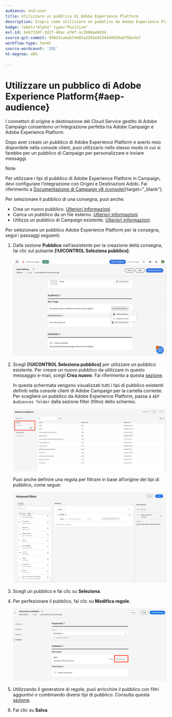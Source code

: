 ```yaml
---
audience: end-user
title: Utilizzare un pubblico di Adobe Experience Platform
description: Scopri come utilizzare un pubblico da Adobe Experience Platform
badge: label="Alpha" type="Positive"
exl-id: beb73107-3d27-40ac-afef-ac2b66ae8d34
source-git-commit: 958d3ca6ab7eb05a3201ed3344d4659a8756e3ef
workflow-type: tm+mt
source-wordcount: '291'
ht-degree: 40%

---
```


# Utilizzare un pubblico di Adobe Experience Platform{#aep-audience}

I connettori di origine e destinazione del Cloud Service gestito di Adobe Campaign consentono un’integrazione perfetta tra Adobe Campaign e Adobe Experience Platform.

Dopo aver creato un pubblico di Adobe Experience Platform e averlo reso disponibile nella console client, puoi utilizzarlo nello stesso modo in cui si farebbe per un pubblico di Campaign per personalizzare e inviare messaggi.

>[!NOTE]
>
>Per utilizzare i tipi di pubblico di Adobe Experience Platform in Campaign, devi configurare l’integrazione con Origini e Destinazioni Adobi. Fai riferimento a [Documentazione di Campaign v8 (console)](https://experienceleague.adobe.com/docs/campaign/campaign-v8/connect/ac-aep.html?lang=it){target="_blank"}.


Per selezionare il pubblico di una consegna, puoi anche:

* Crea un nuovo pubblico. [Ulteriori informazioni](segment-builder.md)
* Carica un pubblico da un file esterno. [Ulteriori informazioni](file-audience.md)
* Utilizza un pubblico di Campaign esistente. [Ulteriori informazioni](add-audience.md).

Per selezionare un pubblico Adobe Experience Platform per la consegna, segui i passaggi seguenti:

1. Dalla sezione **Pubblico** nell’assistente per la creazione della consegna, fai clic sul pulsante **[!UICONTROL Seleziona pubblico]**.

   ![](assets/create-audience.png)

1. Scegli **[!UICONTROL Seleziona pubblico]** per utilizzare un pubblico esistente. Per creare un nuovo pubblico da utilizzare in questo messaggio e-mail, scegli **Crea nuovo**. Fai riferimento a questa [sezione](segment-builder.md).

   In questa schermata vengono visualizzati tutti i tipi di pubblico esistenti definiti nella console client di Adobe Campaign per la cartella corrente. Per scegliere un pubblico da Adobe Experience Platform, passa a `AEP Audiences folder` dalla sezione filter (filtro) dello schermo.

   ![](assets/select-audience-folder.png)

   Puoi anche definire una regola per filtrare in base all’origine dei tipi di pubblico, come segue:

   ![](assets/filter-on-aep-audience.png)

1. Scegli un pubblico e fai clic su **Seleziona**.

1. Per perfezionare il pubblico, fai clic su **Modifica regole**.

   ![](assets/refine-audience.png)

1. Utilizzando il generatore di regole, puoi arricchire il pubblico con filtri aggiuntivi o combinando diversi tipi di pubblico. Consulta questa [sezione](segment-builder.md).

1. Fai clic su **Salva**.


